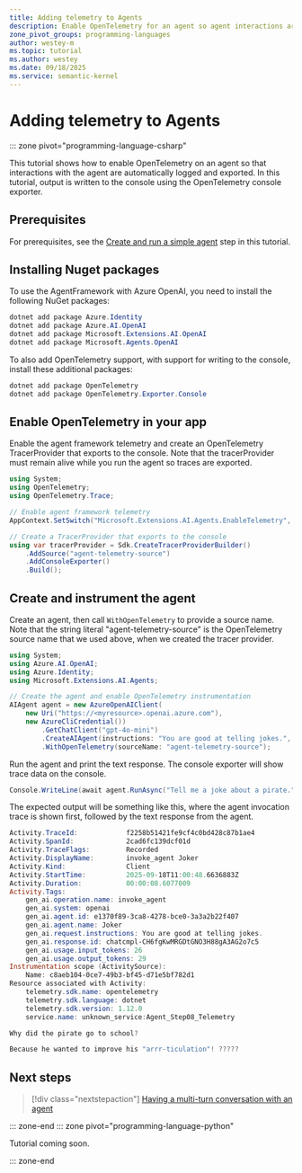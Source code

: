 ```yaml
---
title: Adding telemetry to Agents
description: Enable OpenTelemetry for an agent so agent interactions are automatically logged
zone_pivot_groups: programming-languages
author: westey-m
ms.topic: tutorial
ms.author: westey
ms.date: 09/18/2025
ms.service: semantic-kernel
---
```


# Adding telemetry to Agents

::: zone pivot="programming-language-csharp"

This tutorial shows how to enable OpenTelemetry on an agent so that interactions with the agent are automatically logged and exported.
In this tutorial, output is written to the console using the OpenTelemetry console exporter.

## Prerequisites

For prerequisites, see the [Create and run a simple agent](./run-agent.md) step in this tutorial.

## Installing Nuget packages

To use the AgentFramework with Azure OpenAI, you need to install the following NuGet packages:

```powershell
dotnet add package Azure.Identity
dotnet add package Azure.AI.OpenAI
dotnet add package Microsoft.Extensions.AI.OpenAI
dotnet add package Microsoft.Agents.OpenAI
```

To also add OpenTelemetry support, with support for writing to the console, install these additional packages:

```powershell
dotnet add package OpenTelemetry
dotnet add package OpenTelemetry.Exporter.Console
```

## Enable OpenTelemetry in your app

Enable the agent framework telemetry and create an OpenTelemetry TracerProvider that exports to the console.
Note that the tracerProvider must remain alive while you run the agent so traces are exported.

```csharp
using System;
using OpenTelemetry;
using OpenTelemetry.Trace;

// Enable agent framework telemetry
AppContext.SetSwitch("Microsoft.Extensions.AI.Agents.EnableTelemetry", true);

// Create a TracerProvider that exports to the console
using var tracerProvider = Sdk.CreateTracerProviderBuilder()
    .AddSource("agent-telemetry-source")
    .AddConsoleExporter()
    .Build();
```

## Create and instrument the agent

Create an agent, then call `WithOpenTelemetry` to provide a source name.
Note that the string literal "agent-telemetry-source" is the OpenTelemetry source name
that we used above, when we created the tracer provider.

```csharp
using System;
using Azure.AI.OpenAI;
using Azure.Identity;
using Microsoft.Extensions.AI.Agents;

// Create the agent and enable OpenTelemetry instrumentation
AIAgent agent = new AzureOpenAIClient(
    new Uri("https://<myresource>.openai.azure.com"),
    new AzureCliCredential())
        .GetChatClient("gpt-4o-mini")
        .CreateAIAgent(instructions: "You are good at telling jokes.", name: "Joker")
        .WithOpenTelemetry(sourceName: "agent-telemetry-source");
```

Run the agent and print the text response. The console exporter will show trace data on the console.

```csharp
Console.WriteLine(await agent.RunAsync("Tell me a joke about a pirate."));
```

The expected output will be something like this, where the agent invocation trace is shown first, followed by the text response from the agent.

```powershell
Activity.TraceId:            f2258b51421fe9cf4c0bd428c87b1ae4
Activity.SpanId:             2cad6fc139dcf01d
Activity.TraceFlags:         Recorded
Activity.DisplayName:        invoke_agent Joker
Activity.Kind:               Client
Activity.StartTime:          2025-09-18T11:00:48.6636883Z
Activity.Duration:           00:00:08.6077009
Activity.Tags:
    gen_ai.operation.name: invoke_agent
    gen_ai.system: openai
    gen_ai.agent.id: e1370f89-3ca8-4278-bce0-3a3a2b22f407
    gen_ai.agent.name: Joker
    gen_ai.request.instructions: You are good at telling jokes.
    gen_ai.response.id: chatcmpl-CH6fgKwMRGDtGNO3H88gA3AG2o7c5
    gen_ai.usage.input_tokens: 26
    gen_ai.usage.output_tokens: 29
Instrumentation scope (ActivitySource):
    Name: c8aeb104-0ce7-49b3-bf45-d71e5bf782d1
Resource associated with Activity:
    telemetry.sdk.name: opentelemetry
    telemetry.sdk.language: dotnet
    telemetry.sdk.version: 1.12.0
    service.name: unknown_service:Agent_Step08_Telemetry

Why did the pirate go to school?

Because he wanted to improve his "arrr-ticulation"! ?????
```

## Next steps

> [!div class="nextstepaction"]
> [Having a multi-turn conversation with an agent](./multi-turn-conversation.md)

::: zone-end
::: zone pivot="programming-language-python"

Tutorial coming soon.

::: zone-end
